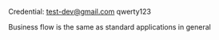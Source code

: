 Credential: test-dev@gmail.com
			qwerty123

Business flow is the same as standard applications in general			
